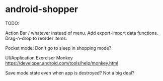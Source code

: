 android-shopper
===============

TODO:

Action Bar / whatever instead of menu.
Add export-import data functions.
Drag-n-drop to reorder items.

Pocket mode: Don't go to sleep in shopping mode?

UI/Application Exerciser Monkey
https://developer.android.com/tools/help/monkey.html

Save mode state even when app is destroyed? Not a big deal?
